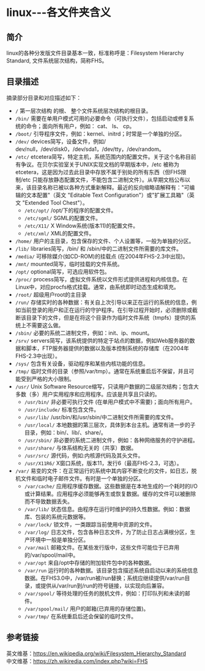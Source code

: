 # linux---各文件夹含义

## 简介
linux的各种分发版文件目录基本一致，标准称呼是：Filesystem Hierarchy Standard, 文件系统层次结构，简称FHS。  


## 目录描述
摘录部分目录和对应描述如下：  
- `/` 第一层次结构 的根、 整个文件系统层次结构的根目录。  
- `/bin/` 需要在单用户模式可用的必要命令（可执行文件），包括启动或修复系统的命令；面向所有用户，例如： cat、 ls、 cp。  
- `/boot/` 引导程序文件，例如：kernel、initrd；时常是一个单独的分区。  
- `/dev/` devices简写，设备文件，例如/ dev/null，/dev/disk0，/dev/sda1，/dev/tty，/dev/random。  
- `/etc/` etcetera简写，特定主机，系统范围内的配置文件。关于这个名称目前有争议。在贝尔实验室关于UNIX实现文档的早期版本中，/etc 被称为etcetera，这是因为过去此目录中存放不属于别处的所有东西（但FHS限制/etc 只能存放静态配置文件，不能包含二进制文件）。从早期文档公布以来，该目录名称已被以各种方式重新解释。最近的反向缩略语解释有："可编辑的文本配置"（英文 "Editable Text Configuration"）或"扩展工具箱"（英文 "Extended Tool Chest"）。  
  - `/etc/opt/` /opt/下的程序的配置文件。  
  - `/etc/sgml/` SGML的配置文件。  
  - `/etc/X11/` X Window系统(版本11)的配置文件。  
  - `/etc/xml/` XML的配置文件。  
- `/home/` 用户的主目录，包含保存的文件、个人设置等，一般为单独的分区。  
- `/lib/` libraries简写，/bin/ 和 /sbin/中的二进制文件所需要的库文件。  
- `/media/` 可移除媒介(如CD-ROM)的挂载点 (在2004年FHS-2.3中出现)。  
- `/mnt/` mounted简写，临时挂载的文件系统。  
- `/opt/` optional简写，可选应用软件包。  
- `/proc/` process简写，虚拟文件系统以文件形式提供进程和内核信息。在Linux中，对应procfs格式挂载。通常，由系统即时动态生成和填充。  
- `/root/` 超级用户root的主目录  
- `/run/` 存储实时的各种数据：有关自上次引导以来正在运行的系统的信息，例如当前登录的用户和正在运行的守护程序。在引导过程开始时，必须删除或截断该目录下的文件，但是在将这个目录作为临时文件系统（tmpfs）提供的系统上不需要这么做。  
- `/sbin/` 必要的系统二进制文件，例如：init、ip、mount。  
- `/srv/` servers简写，该系统提供的特定于站点的数据，例如Web服务器的数据和脚本，FTP服务器提供的数据以及版本控制系统的存储库（在2004年FHS-2.3中出现）。  
- `/sys/` 包含有关设备，驱动程序和某些内核功能的信息。  
- `/tmp/` 临时文件的目录（参照/var/tmp）。通常在系统重启后不保留，并且可能受到严格的大小限制。  
- `/usr/` Unix Software Resource缩写，只读用户数据的二级层次结构；包含大多数（多）用户实用程序和应用程序。应该是共享且只读的。  
  - `/usr/bin/` 非必要可执行文件 (在单用户模式中不需要)；面向所有用户。  
  - `/usr/include/` 标准包含文件。  
  - `/usr/lib/` /usr/bin/和/usr/sbin/中二进制文件所需要的库文件。  
  - `/usr/local/` 本地数据的第三层次，具体到本台主机。通常有进一步的子目录，例如：bin/、lib/、share/。  
  - `/usr/sbin/` 非必要的系统二进制文件，例如：各种网络服务的守护进程。  
  - `/usr/share/` 与体系结构无关的（共享）数据。  
  - `/usr/src/` 源代码，例如:内核源代码及其头文件。  
  - `/usr/X11R6/` X窗口系统，版本11，发行6（最高FHS-2.3，可选）。  
- `/var/` 易变的文件：在正常运行的系统中其内容不断变化的文件，如日志，脱机文件和临时电子邮件文件。有时是一个单独的分区。  
  - `/var/cache/` 应用程序缓存数据。这些数据是在本地生成的一个耗时的I/O或计算结果。应用程序必须能够再生或恢复数据。缓存的文件可以被删除而不导致数据丢失。  
  - `/var/lib/` 状态信息。由程序在运行时维护的持久性数据。例如：数据库、包装的系统元数据等。  
  - `/var/lock/` 锁文件，一类跟踪当前使用中资源的文件。  
  - `/var/log/` 日志文件，包含各种日志文件，为了防止日志占满根分区，生产环境中一般是单独分区。  
  - `/var/mail` 邮箱文件。在某些发行版中，这些文件可能位于已弃用的/var/spool/mail中。  
  - `/var/opt` 来自/opt中存储的附加软件包中的各种数据。  
  - `/var/run` 运行时的各种数据。该目录包含描述系统自启动以来的系统信息数据。在FHS3.0中，/var/run被/run替换；系统应继续提供/var/run目录，或提供从/var/run到/run的符号链接，以实现向后兼容。  
  - `/var/spool/` 等待处理的任务的脱机文件，例如：打印队列和未读的邮件。  
  - `/var/spool/mail/` 用户的邮箱(已弃用的存储位置)。  
  - `/var/tmp/` 在系统重启后还会保留的临时文件。  


## 参考链接
英文维基：https://en.wikipedia.org/wiki/Filesystem_Hierarchy_Standard  
中文维基：https://zh.wikiredia.com/index.php?wiki=FHS  